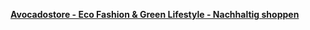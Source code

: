 [**Avocadostore - Eco Fashion & Green Lifestyle - Nachhaltig shoppen**](https://www.avocadostore.de/?utm_source=utopia.de&utm_medium=partnerschaft&utm_content=link&utm_campaign=utopia-alternative-onlineshops)
